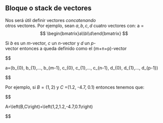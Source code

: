 ## Bloque o stack de vectores

Nos será útil definir vectores *concatenando* otros vectores. Por ejemplo, sean $a,b,c,d$ cuatro vectores con:
a =
$$
\begin{bmatrix}a\\b\\d\end{bmatrix} $$

Si $b$ es un $m$-vector, $c$ un $n$-vector y $d$ un $p$-vector entonces a queda definido como el (m+n+p)-vector 

$$

a=(b_{0}, b_{1},..., b_{m-1}, c_{0}, c_{1},..., c_{n-1}, d_{0}, d_{1},..., d_{p-1})

$$ 

Por ejemplo, si $B=(1,2)$ y $C$ =(1.2, -4.7, 0.1) entonces tenemos que:

$$

A=\left(B,C\right)=\left(1,2,1.2,-4.7,0.1\right)

$$